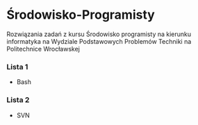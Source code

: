 # Środowisko-Programisty
Rozwiązania zadań z kursu Środowisko programisty na kierunku informatyka na Wydziale Podstawowych Problemów Techniki na Politechnice Wrocławskej

### Lista 1
- Bash

### Lista 2
- SVN
